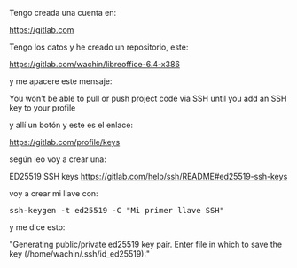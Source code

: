 
Tengo creada una cuenta en:

https://gitlab.com 

Tengo los datos y he creado un repositorio, este:

https://gitlab.com/wachin/libreoffice-6.4-x386

y me apacere este mensaje:

You won't be able to pull or push project code via SSH until you add an SSH key to your profile 

y allí un botón y este es el enlace:

https://gitlab.com/profile/keys

según leo voy a crear una:

ED25519 SSH keys
https://gitlab.com/help/ssh/README#ed25519-ssh-keys

voy a crear mi llave con:

<pre>ssh-keygen -t ed25519 -C "Mi primer llave SSH"
</pre>
 

y me dice esto:

"Generating public/private ed25519 key pair.
Enter file in which to save the key (/home/wachin/.ssh/id_ed25519):"



